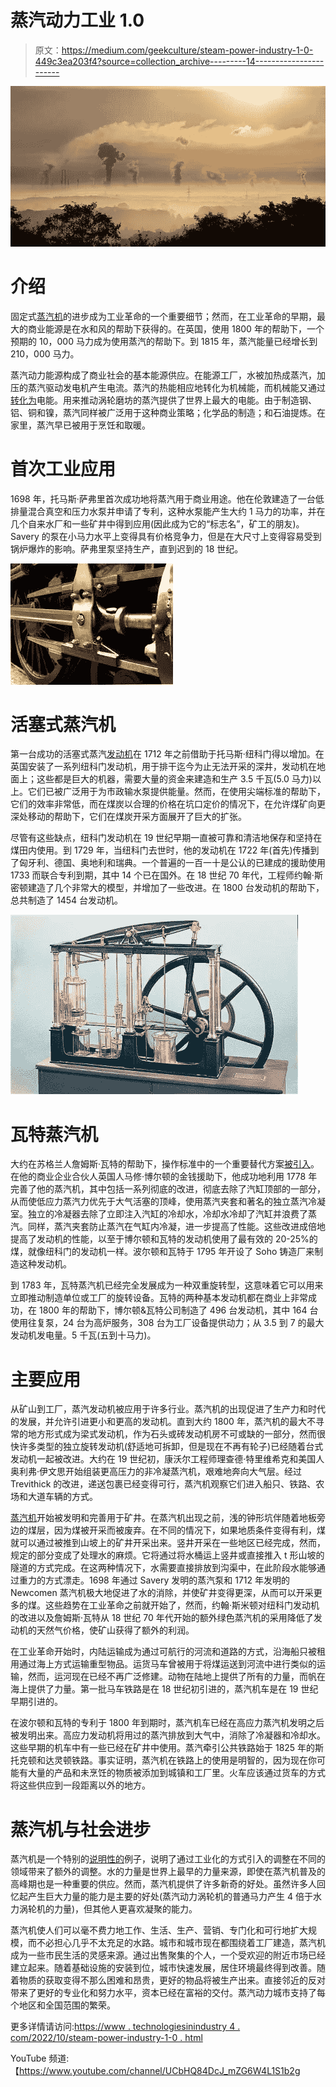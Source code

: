 # 蒸汽动力工业 1.0

> 原文：<https://medium.com/geekculture/steam-power-industry-1-0-449c3ea203f4?source=collection_archive---------14----------------------->

![](img/128d6e9dc6d6840eab3651fecdf94701.png)

# 介绍

固定式[蒸汽机](https://www.technologiesinindustry4.com/)的进步成为工业革命的一个重要细节；然而，在工业革命的早期，最大的商业能源是在水和风的帮助下获得的。在英国，使用 1800 年的帮助下，一个预期的 10，000 马力成为使用蒸汽的帮助下。到 1815 年，蒸汽能量已经增长到 210，000 马力。

蒸汽动力能源构成了商业社会的基本能源供应。在能源工厂，水被加热成蒸汽，加压的蒸汽驱动发电机产生电流。蒸汽的热能相应地转化为机械能，而机械能又通过[转化为](https://www.technologiesinindustry4.com/)电能。用来推动涡轮磨坊的蒸汽提供了世界上最大的电能。由于制造钢、铝、铜和镍，蒸汽同样被广泛用于这种商业策略；化学品的制造；和石油提炼。在家里，蒸汽早已被用于烹饪和取暖。

# 首次工业应用

1698 年，托马斯·萨弗里首次成功地将蒸汽用于商业用途。他在伦敦建造了一台低排量混合真空和压力水泵并申请了专利，这种水泵能产生大约 1 马力的功率，并在几个自来水厂和一些矿井中得到应用(因此成为它的“标志名”，矿工的朋友)。Savery 的泵在小马力水平上变得具有价格竞争力，但是在大尺寸上变得容易受到锅炉爆炸的影响。萨弗里泵坚持生产，直到迟到的 18 世纪。

![](img/02002e8451ecf629456f7132cd34d3d0.png)

# 活塞式蒸汽机

第一台成功的活塞式蒸汽[发动机](https://www.technologiesinindustry4.com/)在 1712 年之前借助于托马斯·纽科门得以增加。在英国安装了一系列纽科门发动机，用于排干迄今为止无法开采的深井，发动机在地面上；这些都是巨大的机器，需要大量的资金来建造和生产 3.5 千瓦(5.0 马力)以上。它们已被广泛用于为市政输水泵提供能量。然而，在使用尖端标准的帮助下，它们的效率非常低，而在煤炭以合理的价格在坑口定价的情况下，在允许煤矿向更深处移动的帮助下，它们在煤炭开采方面展开了巨大的扩张。

尽管有这些缺点，纽科门发动机在 19 世纪早期一直被可靠和清洁地保存和坚持在煤田内使用。到 1729 年，当纽科门去世时，他的发动机在 1722 年(首先)传播到了匈牙利、德国、奥地利和瑞典。一个普遍的一百一十是公认的已建成的援助使用 1733 而联合专利到期，其中 14 个已在国外。在 18 世纪 70 年代，工程师约翰·斯密顿建造了几个非常大的模型，并增加了一些改进。在 1800 台发动机的帮助下，总共制造了 1454 台发动机。

![](img/be84d31d97252ec3bcb7e442930b48e8.png)

# 瓦特蒸汽机

大约在苏格兰人詹姆斯·瓦特的帮助下，操作标准中的一个重要替代方案[被引入](https://www.technologiesinindustry4.com/)。在他的商业企业合伙人英国人马修·博尔顿的金钱援助下，他成功地利用 1778 年完善了他的蒸汽机，其中包括一系列彻底的改进，彻底去除了汽缸顶部的一部分，从而使低应力蒸汽力优先于大气活塞的顶峰，使用蒸汽夹套和著名的独立蒸汽冷凝室。独立的冷凝器去除了立即注入汽缸的冷却水，冷却水冷却了汽缸并浪费了蒸汽。同样，蒸汽夹套防止蒸汽在气缸内冷凝，进一步提高了性能。这些改进成倍地提高了发动机的性能，以至于博尔顿和瓦特的发动机使用了最有效的 20-25%的煤，就像纽科门的发动机一样。波尔顿和瓦特于 1795 年开设了 Soho 铸造厂来制造这种发动机。

到 1783 年，瓦特蒸汽机已经完全发展成为一种双重旋转型，这意味着它可以用来立即推动制造单位或工厂的旋转设备。瓦特的两种基本发动机都在商业上非常成功，在 1800 年的帮助下，博尔顿&瓦特公司制造了 496 台发动机，其中 164 台使用往复泵，24 台为高炉服务，308 台为工厂设备提供动力；从 3.5 到 7 的最大发动机发电量。5 千瓦(五到十马力)。

# 主要应用

从矿山到工厂，蒸汽发动机被应用于许多行业。蒸汽机的出现促进了生产力和时代的发展，并允许引进更小和更高的发动机。直到大约 1800 年，蒸汽机的最大不寻常的地方形式成为梁式发动机，作为石头或砖发动机房不可或缺的一部分，然而很快许多类型的独立旋转发动机(舒适地可拆卸，但是现在不再有轮子)已经随着台式发动机一起被改进。大约在 19 世纪初，康沃尔工程师理查德·特里维希克和美国人奥利弗·伊文思开始组装更高压力的非冷凝蒸汽机，艰难地奔向大气层。经过 Trevithick 的改进，递送包裹已经变得可行，蒸汽机观察它们进入船只、铁路、农场和大道车辆的方式。

[蒸汽机](https://www.technologiesinindustry4.com/)开始被发明和完善用于矿井。在蒸汽机出现之前，浅的钟形坑伴随着地板旁边的煤层，因为煤被开采而被废弃。在不同的情况下，如果地质条件变得有利，煤就可以通过被推到山坡上的矿井开采出来。竖井开采在一些地区已经完成，然而，规定的部分变成了处理水的麻烦。它将通过将水桶运上竖井或直接推入 t 形山坡的隧道的方式完成。在这两种情况下，水需要直接排放到沟渠中，在此阶段水能够通过重力的方式漂走。1698 年通过 Savery 发明的蒸汽泵和 1712 年发明的 Newcomen 蒸汽机极大地促进了水的消除，并使矿井变得更深，从而可以开采更多的煤。这些趋势在工业革命之前就开始了，然而，约翰·斯米顿对纽科门发动机的改进以及詹姆斯·瓦特从 18 世纪 70 年代开始的额外绿色蒸汽机的采用降低了发动机的天然气价格，使矿山获得了额外的利润。

在工业革命开始时，内陆运输成为通过可航行的河流和道路的方式，沿海船只被租用通过海上方式运输重型物品。运货马车曾被用于将煤运送到河流中进行类似的运输，然而，运河现在已经不再广泛修建。动物在陆地上提供了所有的力量，而帆在海上提供了力量。第一批马车铁路是在 18 世纪初引进的，蒸汽机车是在 19 世纪早期引进的。

在波尔顿和瓦特的专利于 1800 年到期时，蒸汽机车已经在高应力蒸汽机发明之后被发明出来。高应力发动机将用过的蒸汽排放到大气中，消除了冷凝器和冷却水。这些早期的机车中有一些已经在矿井中使用。蒸汽牵引公共铁路始于 1825 年的斯托克顿和达灵顿铁路。事实证明，蒸汽机在铁路上的使用是明智的，因为现在你可能有大量的产品和未烹饪的物质被添加到城镇和工厂里。火车应该通过货车的方式将这些供应到一段距离以外的地方。

# 蒸汽机与社会进步

蒸汽机是一个特别的[说明性的](https://www.technologiesinindustry4.com/)例子，说明了通过工业化的方式引入的调整在不同的领域带来了额外的调整。水的力量是世界上最早的力量来源，即使在蒸汽机普及的高峰期也是一种重要的供应。然而，蒸汽机提供了许多新奇的好处。虽然许多人回忆起产生巨大力量的能力是主要的好处(蒸汽动力涡轮机的普通马力产生 4 倍于水力涡轮机的力量)，但其他人更喜欢凝聚的能力。

蒸汽机使人们可以毫不费力地工作、生活、生产、营销、专门化和可行地扩大规模，而不必担心几乎不太充足的水路。城市和城市现在都围绕着工厂建造，蒸汽机成为一些市民生活的灵感来源。通过出售聚集的个人，一个受欢迎的附近市场已经建立起来。随着基础设施的安装到位，城市快速发展，居住环境最终得到改善。随着物质的获取变得不那么困难和昂贵，更好的物品将被生产出来。直接邻近的反对带来了更好的专业化和努力水平，资本已经在富裕的交付。蒸汽动力城市支持了每个地区和全国范围的繁荣。

更多详情请访问:[https://www . technologiesinindustry 4 . com/2022/10/steam-power-industry-1-0 . html](https://www.technologiesinindustry4.com/2022/10/steam-power-industry-1-0.html)

YouTube 频道:【https://www.youtube.com/channel/UCbHQ84DcJ_mZG6W4L1S1b2g 